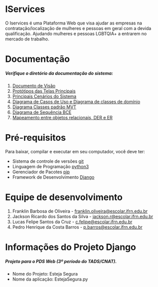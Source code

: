 # IServices 
O Iservices é uma Plataforma Web que visa ajudar as empresas na contratação/localização de mulheres e pessoas em geral com a devida qualificação. Ajudando mulheres e pessoas LGBTQIA+ a entrarem no mercado de trabalho.

# Documentação 
##### Verifique o diretório da documentação do sistema: 

1. [Documento de Visão](https://github.com/tads-cnat/estejasegura22/blob/main/docs/Documentos%20de%20CDU's%20e%20documento%20de%20vis%C3%A3o/Documento%20de%20vis%C3%A3o-EstejaSegura.pdf)
2. [Protótipos das Telas Principais](https://github.com/tads-cnat/estejasegura22/tree/main/docs/Prot%C3%B3tipos%20das%20Principais%20Telas)
3. [Principais Cenários do Sistema](https://github.com/tads-cnat/estejasegura22/blob/main/docs/Documentos%20de%20CDU's%20e%20documento%20de%20vis%C3%A3o/Refinamento%20dos%20Cen%C3%A1rios_RF01_RF02_RF03.pdf)
4. [Diagrama de Casos de Uso e Diagrama de classes de domínio](https://github.com/tads-cnat/estejasegura22/tree/main/docs/Diagrama%20de%20Classes%20de%20Dom%C3%ADnio%20e%20Classes%20de%20Uso)
5. [Diagrama Classes padrão MVT](https://github.com/tads-cnat/estejasegura22/blob/main/docs/Diagrama%20Classes%20MVT/EstejaSegura_-_MVT.jpg) 
6. [Diagrama de Sequência BCE](https://github.com/tads-cnat/estejasegura22/tree/main/docs/Diagrama%20de%20Sequ%C3%AAncia%20BCE)
7. [Mapeamento entre objetos relacionais, DER e ER](https://github.com/tads-cnat/estejasegura22/tree/main/docs/Mapeamento%20entre%20objetos%20relacionais%2C%20DER%20e%20ER)

# Pré-requisitos
Para baixar, compilar e executar em seu computador, você deve ter:
* Sistema de controle de versões [git](https://www.git-scm.com/)
* Linguagem de Programação [python3](https://www.python.org/)
* Gerenciador de Pacotes [pip](https://pypi.org/project/pip/)
* Framework de Desenvolvimento [Django](https://www.djangoproject.com/)



# Equipe de desenvolvimento
1. Franklin Barbosa de Oliveira - franklin.oliveira@escolar.ifrn.edu.br
2. Jackson Ricardo dos Santos da Silva - jackson.r@escolar.ifrn.edu.br
3. Lucas Felipe Santos da Cruz - c.felipe@escolar.ifrn.edu.br
4. Pedro Henrique da Costa Barros - p.barros@escolar.ifrn.edu.br



# Informações do Projeto Django
##### Projeto para o PDS Web (3º período do TADS/CNAT).
* Nome do Projeto: Esteja Segura
* Nome da aplicação: EstejaSegura.py


